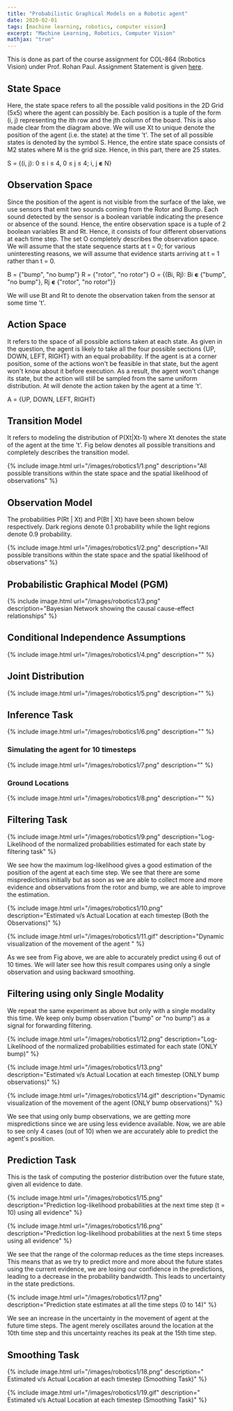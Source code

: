 ```yaml
---
title: "Probabilistic Graphical Models on a Robotic agent"
date: 2020-02-01
tags: [machine learning, robotics, computer vision]
excerpt: "Machine Learning, Robotics, Computer Vision"
mathjax: "true"
---
```


This is done as part of the course assignment for COL-864 (Robotics Vision) under Prof. Rohan Paul. Assignment Statement is given [here](https://www.dropbox.com/s/ra497raqmd7ed8d/Homework-I.pdf?dl=0).

## State Space
Here, the state space refers to all the possible valid positions in the 2D Grid (5x5) where the agent can possibly be. Each position is a tuple of the form (i, j) representing the ith row and the jth column of the board. This is also made clear from the diagram above. We will use Xt to unique denote the position of the agent (i.e. the state) at the time 't'. The set of all possible states is denoted by the symbol S. Hence, the entire state space consists of M2 states where M is the grid size. Hence, in this part, there are 25 states.

S = {(i, j): 0 ≤ i ≤ 4, 0 ≤ j ≤ 4; i, j 𝞊 N}

## Observation Space
Since the position of the agent is not visible from the surface of the lake, we use sensors that emit two sounds coming from the Rotor and Bump. Each sound detected by the sensor is a boolean variable indicating the presence or absence of the sound. Hence, the entire observation space is a tuple of 2 boolean variables Bt and Rt. Hence, it consists of four different observations at each time step. The set O completely describes the observation space. We will assume that the state sequence starts at t = 0; for various uninteresting reasons, we will assume that evidence starts arriving at t = 1 rather than t = 0. 

B = {"bump", "no bump"}
R = {"rotor", "no rotor"}
O = {(Bi, Rj): Bi 𝞊 {"bump", "no bump"},  Rj 𝞊 {"rotor", "no rotor"}}

We will use Bt and Rt to denote the observation taken from the sensor at some time 't'.

## Action Space
It refers to the space of all possible actions taken at each state. As given in the question, the agent is likely to take all the four possible sections {UP, DOWN, LEFT, RIGHT} with an equal probability. If the agent is at a corner position, some of the actions won't be feasible in that state, but the agent won't know about it before execution. As a result, the agent won't change its state, but the action will still be sampled from the same uniform distribution. At will denote the action taken by the agent at a time 't'.

A = {UP, DOWN, LEFT, RIGHT} 

## Transition Model
It refers to modeling the distribution of P(Xt|Xt-1) where Xt denotes the state of the agent at the time 't'. Fig below denotes all possible transitions and completely describes the transition model.

{% include image.html url="/images/robotics1/1.png" description="All possible transitions within the state space and the spatial likelihood of observations" %}

## Observation Model
The probabilities P(Rt | Xt) and P(Bt | Xt) have been shown below respectively. Dark regions denote 0.1 probability while the light regions denote 0.9 probability.

{% include image.html url="/images/robotics1/2.png" description="All possible transitions within the state space and the spatial likelihood of observations" %}

## Probabilistic Graphical Model (PGM)

{% include image.html url="/images/robotics1/3.png" description="Bayesian Network showing the causal cause-effect relationships" %}

## Conditional Independence Assumptions
{% include image.html url="/images/robotics1/4.png" description="" %}

## Joint Distribution
{% include image.html url="/images/robotics1/5.png" description="" %}

## Inference Task
{% include image.html url="/images/robotics1/6.png" description="" %}

### Simulating the agent for 10 timesteps
{% include image.html url="/images/robotics1/7.png" description="" %}

### Ground Locations
{% include image.html url="/images/robotics1/8.png" description="" %}

## Filtering Task
{% include image.html url="/images/robotics1/9.png" description="Log-Likelihood of the normalized probabilities estimated for each state by filtering task" %}

We see how the maximum log-likelihood gives a good estimation of the position of the agent at each time step. We see that there are some mispredictions initially but as soon as we are able to collect more and more evidence and observations from the rotor and bump, we are able to improve the estimation.

{% include image.html url="/images/robotics1/10.png" description="Estimated v/s Actual Location at each timestep (Both the Observations)" %}

{% include image.html url="/images/robotics1/11.gif" description="Dynamic visualization of the movement of the agent
" %}

As we see from Fig above, we are able to accurately predict using 6 out of 10 times. We will later see how this result compares using only a single observation and using backward smoothing.

## Filtering using only Single Modality

We repeat the same experiment as above but only with a single modality this time. We keep only bump observation ("bump" or "no bump") as a signal for forwarding filtering.

{% include image.html url="/images/robotics1/12.png" description="Log-Likelihood of the normalized probabilities estimated for each state (ONLY bump)" %}

{% include image.html url="/images/robotics1/13.png" description="Estimated v/s Actual Location at each timestep (ONLY bump observations)" %}

{% include image.html url="/images/robotics1/14.gif" description="Dynamic visualization of the movement of the agent (ONLY bump observations)" %}

We see that using only bump observations, we are getting more mispredictions since we are using less evidence available. Now, we are able to see only 4 cases (out of 10) when we are accurately able to predict the agent's position.

## Prediction Task
This is the task of computing the posterior distribution over the future state, given all evidence to date. 

{% include image.html url="/images/robotics1/15.png" description="Prediction log-likelihood probabilities at the next time step (t = 10) using all evidence" %}

{% include image.html url="/images/robotics1/16.png" description="Prediction log-likelihood probabilities at the next 5 time steps using all evidence" %}

We see that the range of the colormap reduces as the time steps increases. This means that as we try to predict more and more about the future states using the current evidence, we are losing our confidence in the predictions, leading to a decrease in the probability bandwidth. This leads to uncertainty in the state predictions.

{% include image.html url="/images/robotics1/17.png" description="Prediction state estimates at all the time steps (0 to 14)" %}

We see an increase in the uncertainty in the movement of agent at the future time steps. The agent merely oscillates around the location at the 10th time step and this uncertainty reaches its peak at the 15th time step.

## Smoothing Task

{% include image.html url="/images/robotics1/18.png" description=" Estimated v/s Actual Location at each timestep (Smoothing Task)" %}

{% include image.html url="/images/robotics1/19.gif" description=" Estimated v/s Actual Location at each timestep (Smoothing Task)" %}



